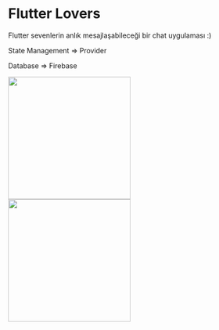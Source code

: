 # Flutter Lovers

Flutter sevenlerin anlık mesajlaşabileceği bir chat uygulaması :)

<p>State Management => Provider </p>
<p>Database => Firebase</p>


<img src = "https://github.com/atasoy182/Flutter-Lovers/blob/main/gifs/1618896503588.gif" width = "250">
<br>
<img src = "https://github.com/atasoy182/Flutter-Lovers/blob/main/gifs/1618896503600.gif" width = "250">
